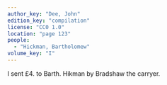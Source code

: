 ```yaml
---
author_key: "Dee, John"
edition_key: "compilation"
license: "CC0 1.0"
location: "page 123"
people:
  - "Hickman, Bartholomew"
volume_key: "I"
---
```

I sent £4. to Barth. Hikman by Bradshaw the carryer.
